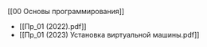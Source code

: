 [[00 Основы программирования]]

- [[Пр_01 (2022).pdf]]
- [[Пр_01 (2023) Установка виртуальной машины.pdf]]